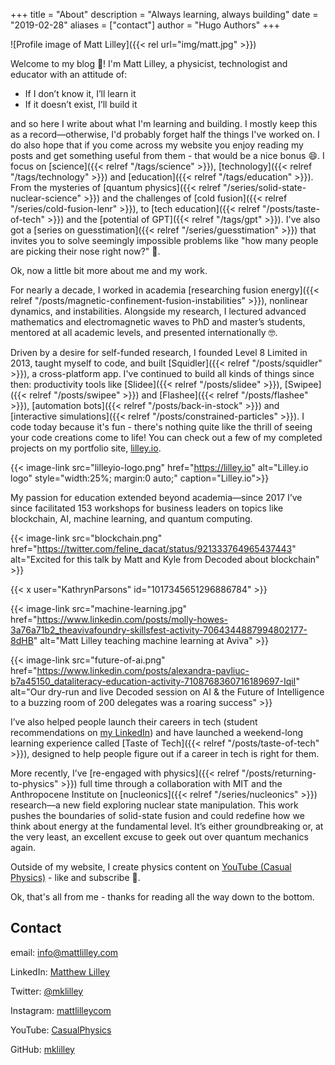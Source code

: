 +++
title = "About"
description = "Always learning, always building"
date = "2019-02-28"
aliases = ["contact"]
author = "Hugo Authors"
+++

![Profile image of Matt Lilley]({{< rel url="img/matt.jpg" >}})

Welcome to my blog 👋! I'm Matt Lilley, a physicist, technologist and educator with an attitude of:
- If I don’t know it, I’ll learn it
- If it doesn’t exist, I’ll build it

and so here I write about what I'm learning and building. I mostly keep this as a record—otherwise, I'd probably forget half the things I've worked on. I do also hope that if you come across my website you enjoy reading my posts and get something useful from them - that would be a nice bonus 😄. I focus on [science]({{< relref "/tags/science" >}}), [technology]({{< relref "/tags/technology" >}}) and [education]({{< relref "/tags/education" >}}). From the mysteries of [quantum physics]({{< relref "/series/solid-state-nuclear-science" >}}) and the challenges of [cold fusion]({{< relref "/series/cold-fusion-lenr" >}}), to [tech education]({{< relref "/posts/taste-of-tech" >}}) and the [potential of GPT]({{< relref "/tags/gpt" >}}).  I've also got a [series on guesstimation]({{< relref "/series/guesstimation" >}}) that invites you to solve seemingly impossible problems like "how many people are picking their nose right now?" 🤔.


Ok, now a little bit more about me and my work.

For nearly a decade, I worked in academia [researching fusion energy]({{< relref "/posts/magnetic-confinement-fusion-instabilities" >}}), nonlinear dynamics, and instabilities. Alongside my research, I lectured advanced mathematics and electromagnetic waves to PhD and master’s students, mentored at all academic levels, and presented internationally 🤓.

Driven by a desire for self-funded research, I founded Level 8 Limited in 2013, taught myself to code, and built [Squidler]({{< relref "/posts/squidler" >}}), a cross-platform app. I've continued to build all kinds of things since then: productivity tools like [Slidee]({{< relref "/posts/slidee" >}}), [Swipee]({{< relref "/posts/swipee" >}}) and [Flashee]({{< relref "/posts/flashee" >}}), [automation bots]({{< relref "/posts/back-in-stock" >}}) and [interactive simulations]({{< relref "/posts/constrained-particles" >}}). I code today because it's fun - there's nothing quite like the thrill of seeing your code creations come to life! You can check out a few of my completed projects on my portfolio site, [lilley.io](https://lilley.io).

{{< image-link src="lilleyio-logo.png" href="https://lilley.io" alt="Lilley.io logo" style="width:25%; margin:0 auto;" caption="Lilley.io">}}

My passion for education extended beyond academia—since 2017 I’ve since facilitated 153 workshops for business leaders on topics like blockchain, AI, machine learning, and quantum computing.

{{< image-link src="blockchain.png" href="https://twitter.com/feline_dacat/status/921333764965437443" alt="Excited for this talk by Matt and Kyle from Decoded about blockchain" >}}

{{< x user="KathrynParsons" id="1017345651296886784" >}}

{{< image-link src="machine-learning.jpg" href="https://www.linkedin.com/posts/molly-howes-3a76a71b2_theavivafoundry-skillsfest-activity-7064344887994802177-8dHB" alt="Matt Lilley teaching machine learning at Aviva" >}}

{{< image-link src="future-of-ai.png" href="https://www.linkedin.com/posts/alexandra-pavliuc-b7a45150_dataliteracy-education-activity-7108768360716189697-IqiI" alt="Our dry-run and live Decoded session on AI & the Future of Intelligence to a buzzing room of 200 delegates was a roaring success" >}}

I’ve also helped people launch their careers in tech (student recommendations on [my LinkedIn](https://www.linkedin.com/in/matthew-lilley/)) and have launched a weekend-long learning experience called [Taste of Tech]({{< relref "/posts/taste-of-tech" >}}), designed to help people figure out if a career in tech is right for them.

More recently, I’ve [re-engaged with physics]({{< relref "/posts/returning-to-physics" >}}) full time through a collaboration with MIT and the Anthropocene Institute on [nucleonics]({{< relref "/series/nucleonics" >}}) research—a new field exploring nuclear state manipulation. This work pushes the boundaries of solid-state fusion and could redefine how we think about energy at the fundamental level. It’s either groundbreaking or, at the very least, an excellent excuse to geek out over quantum mechanics again.

Outside of my website, I create physics content on [YouTube (Casual Physics)](https://www.youtube.com/CasualPhysics) - like and subscribe 🤣.

Ok, that's all from me - thanks for reading all the way down to the bottom.


## Contact

email: [info@mattlilley.com](mailto:info@mattlilley.com)

LinkedIn: [Matthew Lilley](https://www.linkedin.com/in/matthew-lilley/)

Twitter: [@mklilley](https://twitter.com/mklilley)

Instagram: [mattlilleycom](https://instagram.com/mattlilleycom)

YouTube: [CasualPhysics](https://www.youtube.com/CasualPhysics)

GitHub: [mklilley](https://github.com/mklilley/)
